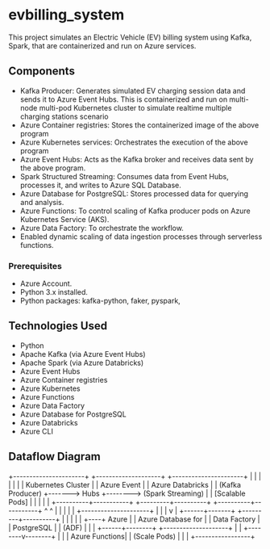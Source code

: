 # evbilling_system
This project simulates an Electric Vehicle (EV) billing system using Kafka, Spark, that are containerized and run on Azure services.

## Components
- Kafka Producer: Generates simulated EV charging session data and sends it to Azure Event Hubs. This is containerized and run on multi-node multi-pod Kubernetes cluster to simulate realtime multiple charging stations scenario
- Azure Container registries: Stores the containerized image of the above program
- Azure Kubernetes services: Orchestrates the execution of the above program
- Azure Event Hubs: Acts as the Kafka broker and receives data sent by the above program.
- Spark Structured Streaming: Consumes data from Event Hubs, processes it, and writes to Azure SQL Database.
- Azure Database for PostgreSQL: Stores processed data for querying and analysis.
- Azure Functions: To control scaling of Kafka producer pods on Azure Kubernetes Service (AKS).
- Azure Data Factory: To orchestrate the workflow.
- Enabled dynamic scaling of data ingestion processes through serverless functions.


### Prerequisites
- Azure Account.
- Python 3.x installed.
- Python packages: kafka-python, faker, pyspark,

## Technologies Used
- Python
- Apache Kafka (via Azure Event Hubs)
- Apache Spark (via Azure Databricks)
- Azure Event Hubs
- Azure Container registries
- Azure Kubernetes
- Azure Functions
- Azure Data Factory
- Azure Database for PostgreSQL
- Azure Databricks
- Azure CLI


## Dataflow Diagram
+----------------------+       +--------------------+        +----------------------+
|                      |       |                    |        |                      |
|  Kubernetes Cluster  |       |    Azure Event     |        |   Azure Databricks   |
|   (Kafka Producer)   +------->      Hubs          +-------->  (Spark Streaming)   |
|   [Scalable Pods]    |       |                    |        |                      |
+----------+-----------+       +---------+----------+        +----------+-----------+
           ^                                 ^                          |
           |                                 |                          |
           |           +---------------------+                          |
           |           |                                                v
           |    +------+-------+                             +---------+----------+
           |    |               |                             |                    |
           +----+     Azure     |                             | Azure Database for |
                | Data Factory  |                             |    PostgreSQL      |
                |  (ADF)        |                             |                    |
                +------+--------+                             +--------------------+
                       |
                       |
              +--------v--------+
              |                 |
              |  Azure Functions|
              | (Scale Pods)    |
              |                 |
              +-----------------+
